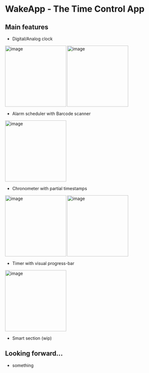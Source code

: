 # WakeApp - The Time Control App

## Main features
- Digital/Analog clock
<img src="https://user-images.githubusercontent.com/48097635/173697868-2bf9dcb8-239f-4e26-9590-11f0761d8dc8.png" alt="image" width="200" align="left"/>
<img src="https://user-images.githubusercontent.com/48097635/173698519-01a8ec96-83bc-4763-8678-22b13a6e2e43.png" alt="image" width="200"align="center"/>

- Alarm scheduler with Barcode scanner
<img src="https://user-images.githubusercontent.com/48097635/173698859-d66b5b3d-a854-428f-8556-9fbd4ed18b11.png" alt="image" width="200"/>

- Chronometer with partial timestamps
<img src="https://user-images.githubusercontent.com/48097635/173698977-bd878451-8cb8-4802-9767-9da7ebb979d2.png" alt="image" width="200" align="left"/>
<img src="https://user-images.githubusercontent.com/48097635/173698990-725c1355-1aa5-45a6-93b6-b3f5d24fc7a0.png" alt="image" width="200"align="center"/>
                                                                                                                                                    
- Timer with visual progress-bar
<img src="https://user-images.githubusercontent.com/48097635/173699036-f23589b8-d352-4d8d-962c-8408aed4f0e8.png" alt="image" width="200"/>

- Smart section (wip)

## Looking forward...
- something 
